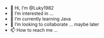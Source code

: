 - 👋 Hi, I’m @Luky1982
- 👀 I’m interested in ...
- 🌱 I’m currently learning Java
- 💞️ I’m looking to collaborate ... maybe later
- 📫 How to reach me ...

<!---
Luky1982/Luky1982 is a ✨ special ✨ repository because its `README.md` (this file) appears on your GitHub profile.
You can click the Preview link to take a look at your changes.
--->
